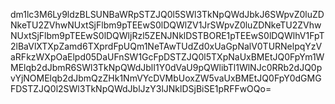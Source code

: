 dm1lc3M6Ly9ldzBLSUNBaWRpSTZJQ0l5SWl3TkNpQWdJbkJ6SWpvZ0luZDNkeTU2ZVhwNUxtSjFlbm9pTEEwS0lDQWlZV1JrSWpvZ0luZDNkeTU2ZVhwNUxtSjFlbm9pTEEwS0lDQWljRzl5ZENJNklDSTBORE1pTEEwS0lDQWlhV1FpT2lBaVlXTXpZamd6TXprdFpUQm1NeTAwTUdZd0xUaGpNalV0TURNelpqYzVaRFkzWXpOaElpd05DaUFnSW1GcFpDSTZJQ0l5TXpNaUxBMEtJQ0FpYm1WMElqb2dJbmR6SWl3TkNpQWdJblI1Y0dVaU9pQWlibTl1WlNJc0RRb2dJQ0pvYjNOMElqb2dJbmQzZHk1NmVYcDVMbUoxZW5vaUxBMEtJQ0FpY0dGMGFDSTZJQ0l2SWl3TkNpQWdJblJzY3lJNklDSjBiSE1pRFFwOQo=
